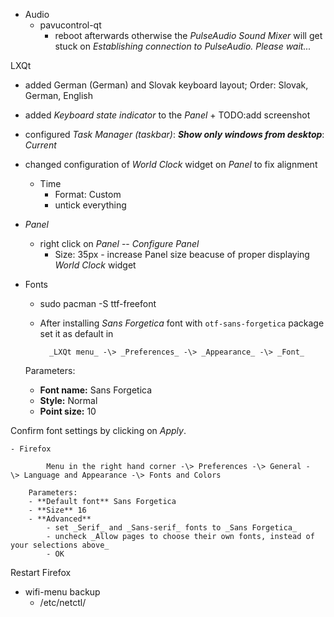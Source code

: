 - Audio
    - pavucontrol-qt
        - reboot afterwards otherwise the _PulseAudio Sound Mixer_ will get stuck on _Establishing connection to PulseAudio. Please wait..._

LXQt
- added German (German) and Slovak keyboard layout; Order: Slovak, German, English
- added _Keyboard state indicator_ to the _Panel_ + TODO:add screenshot
- configured _Task Manager (taskbar)_: _**Show only windows from desktop**_: _Current_
- changed configuration of _World Clock_ widget on _Panel_ to fix alignment
    - Time
        - Format: Custom
        - untick everything
- _Panel_
    - right click on _Panel_ -- _Configure Panel_
        - Size: 35px - increase Panel size beacuse of proper displaying _World Clock_ widget

- Fonts
    - sudo pacman -S ttf-freefont
    - After installing _Sans Forgetica_ font with `otf-sans-forgetica` package set it as default in

            _LXQt menu_ -\> _Preferences_ -\> _Appearance_ -\> _Font_

    Parameters:
    - **Font name:** Sans Forgetica
    - **Style:** Normal
    - **Point size:** 10

Confirm font settings by clicking on _Apply_.

    - Firefox
    
            Menu in the right hand corner -\> Preferences -\> General -\> Language and Appearance -\> Fonts and Colors

        Parameters:
        - **Default font** Sans Forgetica
        - **Size** 16
        - **Advanced**
            - set _Serif_ and _Sans-serif_ fonts to _Sans Forgetica_
            - uncheck _Allow pages to choose their own fonts, instead of your selections above_
            - OK

Restart Firefox

- wifi-menu backup
    - /etc/netctl/

